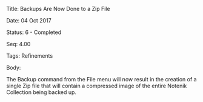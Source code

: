 Title:  Backups Are Now Done to a Zip File

Date:   04 Oct 2017

Status: 6 - Completed

Seq:    4.00

Tags:   Refinements

Body:   
 
The Backup command from the File menu will now result in the creation of a single Zip file that will contain a compressed image of the entire Notenik Collection being backed up. 

